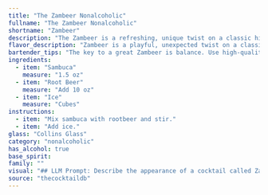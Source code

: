 ```yaml
---
title: "The Zambeer Nonalcoholic"
fullname: "The Zambeer Nonalcoholic"
shortname: "Zambeer"
description: "The Zambeer is a refreshing, unique twist on a classic highball cocktail.  Its origins are likely modern, merging the anise-flavored liqueur of Sambuca with the sweetness of root beer for a playful, fizzy experience. "
flavor_description: "Zambeer is a playful, unexpected twist on a classic. The licorice and anise flavors of Sambuca dance with the creamy sweetness of root beer, creating a surprisingly harmonious blend.  The coolness of the ice accentuates the sweetness, while the subtle bitterness of the root beer adds complexity. This is a refreshing cocktail that's both sweet and intriguing. "
bartender_tips: "The key to a great Zambeer is balance. Use high-quality Sambuca for its anise flavor. Start with a 1:2 ratio of Sambuca to Root Beer, but adjust to taste. Don't over-ice; you want the Sambuca to shine through. For a visual touch, layer the Sambuca on the bottom, then gently add the Root Beer over it. "
ingredients:
  - item: "Sambuca"
    measure: "1.5 oz"
  - item: "Root Beer"
    measure: "Add 10 oz"
  - item: "Ice"
    measure: "Cubes"
instructions:
  - item: "Mix sambuca with rootbeer and stir."
  - item: "Add ice."
glass: "Collins Glass"
category: "nonalcoholic"
has_alcohol: true
base_spirit:
family: ""
visual: "## LLM Prompt: Describe the appearance of a cocktail called Zambeer made with Sambuca, Root Beer, and ice. **Focus on the following details:*** **Color:** What is the overall color of the drink? Is it uniform or layered? * **Clarity:** Is the drink clear, cloudy, or opaque? * **Texture:** Is the drink smooth, bubbly, or icy?* **Garnish:** Does the drink have any garnish? If so, describe its color and texture.* **Glassware:** What kind of glass is the drink served in? What does the drink look like in the glass? **Use descriptive language to evoke a vivid image of the Zambeer cocktail.** "
source: "thecocktaildb"
---
```


